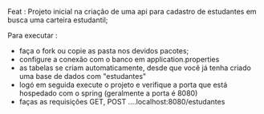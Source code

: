 Feat : Projeto inicial na criação de uma api para cadastro de estudantes em busca uma carteira estudantil;

Para executar : 
  - faça o fork ou copie as pasta nos devidos pacotes;
  - configure a conexão com o banco em application.properties
  - as tabelas se criam automaticamente, desde que você já tenha criado uma base de dados com "estudantes"
  - logó em seguida execute o projeto e verifique a porta que está hospedado com o spring (geralmente a porta é 8080)
  - faças as requisições GET, POST ....localhost:8080/estudantes
